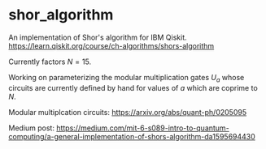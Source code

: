 # shor_algorithm
An implementation of Shor's algorithm for IBM Qiskit. https://learn.qiskit.org/course/ch-algorithms/shors-algorithm

Currently factors $N=15$. 

Working on parameterizing the modular multiplication gates $U_a$ whose circuits are currently defined by hand for values of $a$ which are coprime to $N$.

Modular multiplcation circuits: https://arxiv.org/abs/quant-ph/0205095

Medium post: https://medium.com/mit-6-s089-intro-to-quantum-computing/a-general-implementation-of-shors-algorithm-da1595694430
